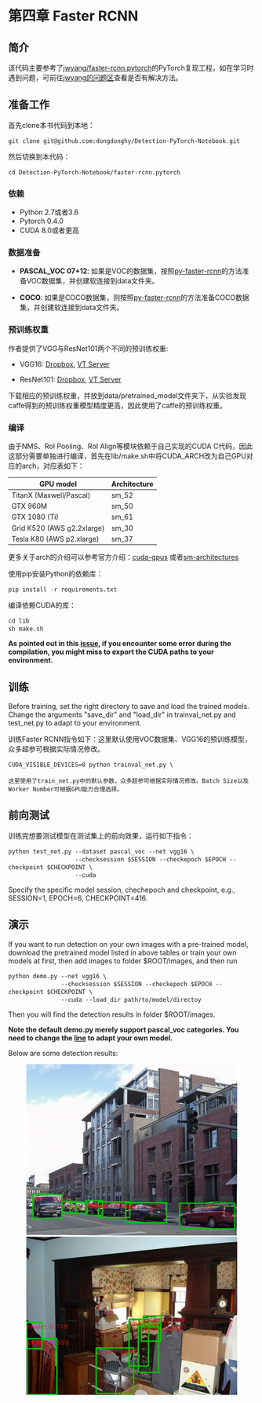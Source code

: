 # 第四章 Faster RCNN

## 简介

该代码主要参考了[jwyang/faster-rcnn.pytorch](https://github.com/jwyang/faster-rcnn.pytorch)的PyTorch复现工程，如在学习时遇到问题，可前往[jwyang的问题区](https://github.com/jwyang/faster-rcnn.pytorch/issues)查看是否有解决方法。

## 准备工作

首先clone本书代码到本地：
```
git clone git@github.com:dongdonghy/Detection-PyTorch-Notebook.git
```

然后切换到本代码：
```
cd Detection-PyTorch-Notebook/faster-rcnn.pytorch
```

### 依赖

* Python 2.7或者3.6
* Pytorch 0.4.0
* CUDA 8.0或者更高

### 数据准备

* **PASCAL_VOC 07+12**: 如果是VOC的数据集，按照[py-faster-rcnn](https://github.com/rbgirshick/py-faster-rcnn#beyond-the-demo-installation-for-training-and-testing-models)的方法准备VOC数据集，并创建软连接到data文件夹。

* **COCO**: 如果是COCO数据集，则按照[py-faster-rcnn](https://github.com/rbgirshick/py-faster-rcnn#beyond-the-demo-installation-for-training-and-testing-models)的方法准备COCO数据集，并创建软连接到data文件夹。

### 预训练权重

作者提供了VGG与ResNet101两个不同的预训练权重:

* VGG16: [Dropbox](https://www.dropbox.com/s/s3brpk0bdq60nyb/vgg16_caffe.pth?dl=0), [VT Server](https://filebox.ece.vt.edu/~jw2yang/faster-rcnn/pretrained-base-models/vgg16_caffe.pth)

* ResNet101: [Dropbox](https://www.dropbox.com/s/iev3tkbz5wyyuz9/resnet101_caffe.pth?dl=0), [VT Server](https://filebox.ece.vt.edu/~jw2yang/faster-rcnn/pretrained-base-models/resnet101_caffe.pth)

下载相应的预训练权重，并放到data/pretrained_model文件夹下，从实验发现caffe得到的预训练权重模型精度更高，因此使用了caffe的预训练权重。

### 编译

由于NMS、RoI Pooling、RoI Align等模块依赖于自己实现的CUDA C代码，因此这部分需要单独进行编译，首先在lib/make.sh中将CUDA_ARCH改为自己GPU对应的arch，对应表如下：

  | GPU model  | Architecture |
  | ------------- | ------------- |
  | TitanX (Maxwell/Pascal) | sm_52 |
  | GTX 960M | sm_50 |
  | GTX 1080 (Ti) | sm_61 |
  | Grid K520 (AWS g2.2xlarge) | sm_30 |
  | Tesla K80 (AWS p2.xlarge) | sm_37 |

更多关于arch的介绍可以参考官方介绍：[cuda-gpus](https://developer.nvidia.com/cuda-gpus) 或者[sm-architectures](http://arnon.dk/matching-sm-architectures-arch-and-gencode-for-various-nvidia-cards/)

使用pip安装Python的依赖库：
```
pip install -r requirements.txt
```

编译依赖CUDA的库：

```
cd lib
sh make.sh
```

**As pointed out in this [issue](https://github.com/jwyang/faster-rcnn.pytorch/issues/16), if you encounter some error during the compilation, you might miss to export the CUDA paths to your environment.**

## 训练

Before training, set the right directory to save and load the trained models. Change the arguments "save_dir" and "load_dir" in trainval_net.py and test_net.py to adapt to your environment.

训练Faster RCNN指令如下：这里默认使用VOC数据集、VGG16的预训练模型，众多超参可根据实际情况修改。
```
CUDA_VISIBLE_DEVICES=0 python trainval_net.py \

这里使用了train_net.py中的默认参数，众多超参可根据实际情况修改。Batch Size以及Worker Number可根据GPU能力合理选择。

```
## 前向测试

训练完想要测试模型在测试集上的前向效果，运行如下指令：
```
python test_net.py --dataset pascal_voc --net vgg16 \
                   --checksession $SESSION --checkepoch $EPOCH --checkpoint $CHECKPOINT \
                   --cuda
```
Specify the specific model session, chechepoch and checkpoint, e.g., SESSION=1, EPOCH=6, CHECKPOINT=416.

## 演示

If you want to run detection on your own images with a pre-trained model, download the pretrained model listed in above tables or train your own models at first, then add images to folder $ROOT/images, and then run
```
python demo.py --net vgg16 \
               --checksession $SESSION --checkepoch $EPOCH --checkpoint $CHECKPOINT \
               --cuda --load_dir path/to/model/directoy
```

Then you will find the detection results in folder $ROOT/images.

**Note the default demo.py merely support pascal_voc categories. You need to change the [line](https://github.com/jwyang/faster-rcnn.pytorch/blob/530f3fdccaa60d05fa068bc2148695211586bd88/demo.py#L156) to adapt your own model.**

Below are some detection results:

<div style="color:#0000FF" align="center">
<img src="images/img3_det_res101.jpg" width="430"/> <img src="images/img4_det_res101.jpg" width="430"/>
</div>


